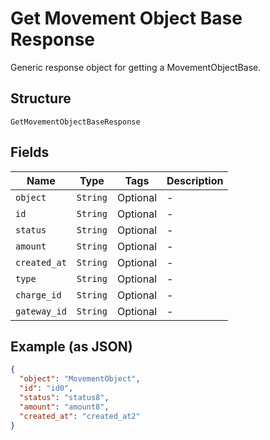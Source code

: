 
# Get Movement Object Base Response

Generic response object for getting a MovementObjectBase.

## Structure

`GetMovementObjectBaseResponse`

## Fields

| Name | Type | Tags | Description |
|  --- | --- | --- | --- |
| `object` | `String` | Optional | - |
| `id` | `String` | Optional | - |
| `status` | `String` | Optional | - |
| `amount` | `String` | Optional | - |
| `created_at` | `String` | Optional | - |
| `type` | `String` | Optional | - |
| `charge_id` | `String` | Optional | - |
| `gateway_id` | `String` | Optional | - |

## Example (as JSON)

```json
{
  "object": "MovementObject",
  "id": "id0",
  "status": "status8",
  "amount": "amount8",
  "created_at": "created_at2"
}
```

